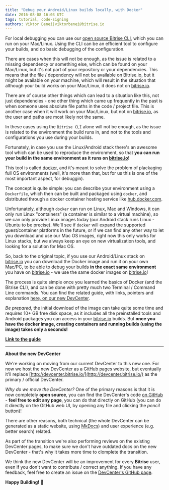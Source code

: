```yaml
---
title: "Debug your Android/Linux builds locally, with Docker"
date: 2016-08-08 16:03 UTC
tags: tutorial, code-signing
authors: Viktor Benei|viktorbenei@bitrise.io
---
```


For local debugging you can use our [open source Bitrise CLI](https://github.com/bitrise-io/bitrise),
which you can run on your Mac/Linux. Using the CLI can be an efficient tool
to configure your builds, and do basic debugging of the configuration.

There are cases when this will not be enough, as the issue is related to a missing dependency
or something else, which can be found on your Mac/Linux, but it's not part of your
repository or your dependencies. This means that the file / dependency will not be available
on Bitrise.io, but it might be available on your machine, which will result in the
situation that although your build works on your Mac/Linux, it does not on [bitrise.io](https://www.bitrise.io/).

There are of course other things which can lead to a situation like this, not just
dependencies - one other thing which came up frequently in the past is when
someone uses absolute file paths in the code / project file. This is another case
when it will work on your Mac/Linux, but not on [bitrise.io](https://www.bitrise.io/), as the user and paths
are most likely not the same.

In these cases using the `Bitrise CLI` alone will not be enough, as the issue is
related to the environment the build runs in, and not to the tools and configurations
you use during your builds.

Fortunately, in case you use the Linux/Android stack there's an awesome tool
which can be used to reproduce the environment, so that __you can run your build in the same environment
as it runs on [bitrise.io](https://www.bitrise.io/)!__

This tool is called [docker](https://www.docker.com/), and it's meant to solve the
problem of plackaging full OS environments (well, it's more than that, but for us
this is one of the most important aspect, for debuggin).

The concept is quite simple: you can describe your environment using a `Dockerfile`,
which then can be built and packaged using `docker`, and distributed through
a docker container hosting service like [hub.docker.com](https://hub.docker.com/).

Unfortunately, although `docker` can run on Linux, Mac and Windows, it can only
run Linux "containers" (a container is similar to a virtual machine), so we can
only provide Linux images today (our Android stack runs Linux - Ubuntu to be precise).
We'll see if `docker` will expand the supported guest/container platforms in the future,
or if we can find any other way to let you download and use our Mac OS images,
right now this only works for Linux stacks, but we always keep an eye on new
virtualization tools, and looking for a solution for Mac OS.

So, back to the original topic, if you use our Android/Linux stack
on [bitrise.io](https://www.bitrise.io/) you can download the Docker image
and run it on your own Mac/PC, to be able to debug your builds
__in the exact same environment__ you have on [bitrise.io](https://www.bitrise.io/) -
we use the same docker images on [bitrise.io](https://www.bitrise.io/)!

The process is quite simple once you learned the basics of Docker (and the Bitrise CLI),
and can be done with pretty much two Terminal / Command Line commands.
You can find the related guide, with links, pointers and explanation
[here, on our new DevCenter](https://bitrise-io.github.io/devcenter/docker/run-your-build-locally-in-docker/).

_Be prepared_, the initial download of the image can take quite some time
and requires 10+ GB free disk space, as it includes all the preinstalled tools
and Android packages you can access in your [bitrise.io](https://www.bitrise.io/) builds.
But __once you have the docker image, creating containers and running builds
(using the image) takes only a seconds!__

__[Link to the guide](https://bitrise-io.github.io/devcenter/docker/run-your-build-locally-in-docker/)__

-----


__About the new DevCenter__

We're working on moving from our current DevCenter to this new one.
For now we host the new DevCenter as a GitHub pages website,
but eventually it'll replace [http://devcenter.bitrise.io/](http://devcenter.bitrise.io/)
as the primary / official DevCenter.

_Why do we move the DevCenter?_ One of the primary reasons
is that it is now completely __open source__, you can find the DevCenter's code
[on GitHub](https://github.com/bitrise-io/devcenter) - __feel free to edit
any page__, you can do that directly on GitHub (you can do it directly on the GitHub web UI, by opening
any file and clicking the _pencil_ button)!

There are other reasons, both technical (the whole DevCenter can be generated
as a static website, using [MkDocs](http://www.mkdocs.org/)) and user experience (e.g. better search)
related.

As part of the transition we're also performing reviews on the existing DevCenter
pages, to make sure we don't have outdated docs on the new DevCenter - that's
why it takes more time to clomplete the transition.

We think the new DevCenter will be an improvement for every __Bitrise__ user,
even if you don't want to contribute / correct anything.
If you have any feedback, feel free to create an issue on the
[DevCenter's GitHub page](https://github.com/bitrise-io/devcenter).

**Happy Building!** 🚀

